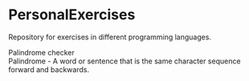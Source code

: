 # PersonalExercises
Repository for exercises in different programming languages.

Palindrome checker<br>
Palindrome - A word or sentence that is the same character sequence forward and backwards.
